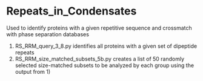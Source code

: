# Repeats_in_Condensates
Used to identify proteins with a given repetitive sequence and crossmatch with phase separation databases
1) RS_RRM_query_3_8.py identifies all proteins with a given set of dipeptide repeats
2) RS_RRM_size_matched_subsets_5b.py creates a list of 50 randomly selected size-matched subsets to be analyzed by each group using the output from 1)
